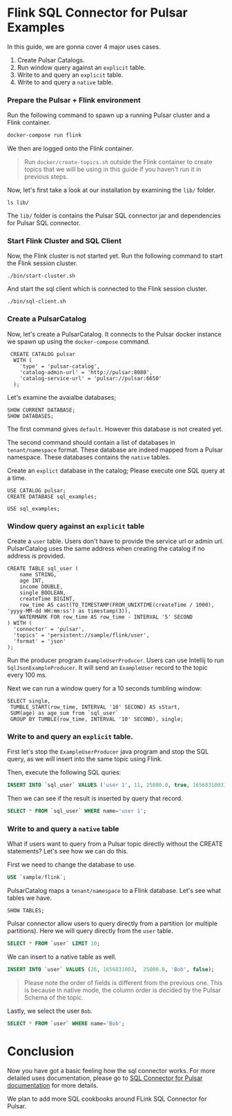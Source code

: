 
# Flink SQL Connector for Pulsar Examples

In this guide, we are gonna cover 4 major uses cases.


1. Create Pulsar Catalogs.
2. Run window query against an `explicit` table.
3. Write to and query an `explicit` table.
4. Write to and query a `native` table.



### Prepare the Pulsar + Flink environment

Run the following command to spawn up a running Pulsar cluster and a Flink container.

```bash
docker-compose run flink
```
We then are logged onto the Flink container.

> Run `docker/create-topics.sh` outside the Flink container to create topics that we will be using in this guide if you haven't run it in previous steps.


Now, let's first take a look at our installation by examining the `lib/` folder.
```shell
ls lib/
```
The `lib/` folder is contains the Pulsar SQL connector jar and dependencies for Pulsar SQL connector. 


### Start Flink Cluster and SQL Client
Now, the Flink cluster is not started yet. Run the following command to start the Flink session cluster.
```shell
./bin/start-cluster.sh
```

And start the sql client which is connected to the Flink session cluster.

```shell
./bin/sql-client.sh
```



### Create a PulsarCatalog

Now, let's create a PulsarCatalog. It connects to the Pulsar docker instance we spawn up using the `docker-compose` command.
```shell
 CREATE CATALOG pulsar
  WITH (
    'type' = 'pulsar-catalog',
    'catalog-admin-url' = 'http://pulsar:8080',
    'catalog-service-url' = 'pulsar://pulsar:6650'
  );
```

Let's examine the avaialbe databases;

```shell
SHOW CURRENT DATABASE;
SHOW DATABASES;
```

The first command gives `default`. However this database is not created yet.

The second command should contain a list of databases in `tenant/namespace` format. These database are indeed
mapped from a Pulsar namespace. These databases contains the `native` tables.


Create an `explict` database in the catalog; Please execute one SQL query at a time.
```shell
USE CATALOG pulsar;
CREATE DATABASE sql_examples;

USE sql_examples;
```


### Window query against an `explicit` table

Create a `user` table. Users don't have to provide the service url or admin url. PulsarCatalog uses the same address when creating the catalog if no address is provided.

```shell
CREATE TABLE sql_user (
    name STRING,
    age INT,
    income DOUBLE,
    single BOOLEAN,
    createTime BIGINT,
    row_time AS cast(TO_TIMESTAMP(FROM_UNIXTIME(createTime / 1000), 'yyyy-MM-dd HH:mm:ss') as timestamp(3)),
    WATERMARK FOR row_time AS row_time - INTERVAL '5' SECOND
) WITH (
  'connector' = 'pulsar',
  'topics' = 'persistent://sample/flink/user',
  'format' = 'json'
);
```

Run the producer program `ExampleUserProducer`. Users can use Intellij to run `SqlJsonExampleProducer`. It will send
an `ExampleUser` record to the topic every 100 ms. 

Next we can run a window query for a 10 seconds tumbling window:

```shell
SELECT single,
 TUMBLE_START(row_time, INTERVAL '10' SECOND) AS sStart,
 SUM(age) as age_sum from `sql_user`
 GROUP BY TUMBLE(row_time, INTERVAL '10' SECOND), single;
```

### Write to and query an `explicit` table.
First let's stop the `ExampleUserProducer` java program and stop the SQL query, as we will insert into the same topic using Flink.

Then, execute the following SQL quries:
```sql
INSERT INTO `sql_user` VALUES ('user 1', 11, 25000.0, true, 1656831003);
```


Then we can see if the result is inserted by query that record.

```sql
SELECT * FROM `sql_user` WHERE name='user 1';
```


### Write to and query a `native` table
What if users want to query from a Pulsar topic directly without the CREATE statements?
Let's see how we can do this.

First we need to change the database to use.
```sql
USE `sample/flink`;
```

PulsarCatalog maps a `tenant/namespace` to a Flink database. Let's see what tables we have.

```shell
SHOW TABLES;
```

Pulsar connector allow users to query directly from a partition (or multiple partitions). Here we will query directly from the `user` table.

```sql
SELECT * FROM `user` LIMIT 10; 
```

We can insert to a native table as well.

```sql
INSERT INTO `user` VALUES (26, 1656831003,  25000.0, 'Bob', false);
```

> Please note the order of fields is different from the previous one. This is because in native mode, the column order is decided by the Pulsar Schema of the topic.

Lastly, we select the user `Bob`.

```sql
SELECT * FROM `user` WHERE name='Bob'; 
```


# Conclusion
Now you have got a basic feeling how the sql connector works. For more detailed uses documentation,
please go to [SQL Connector for Pulsar documentation](https://hub.streamnative.io/data-processing/pulsar-flink/1.15.0.1) for more details.

We plan to add more SQL cookbooks around FLink SQL Connector for Pulsar. 
